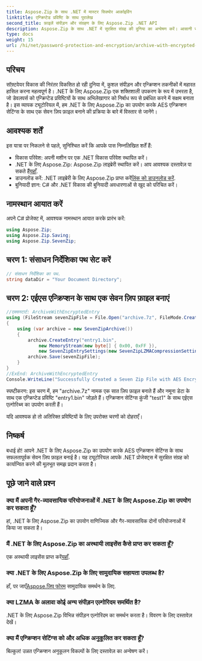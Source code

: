 ```yaml
---
title: Aspose.Zip के साथ .NET में मास्टर सिक्योर आर्काइविंग
linktitle: एन्क्रिप्टेड प्रविष्टि के साथ पुरालेख
second_title: फ़ाइलें संपीड़न और संग्रहण के लिए Aspose.Zip .NET API
description: Aspose.Zip के साथ .NET में सुरक्षित संग्रह की दुनिया का अन्वेषण करें। आसानी से एईएस एन्क्रिप्शन के साथ सात ज़िप फ़ाइलें बनाएं। अभी अपने विकास कौशल को बढ़ावा दें!
type: docs
weight: 15
url: /hi/net/password-protection-and-encryption/archive-with-encrypted-entry/
---
```


## परिचय

सॉफ़्टवेयर विकास की निरंतर विकसित हो रही दुनिया में, कुशल संपीड़न और एन्क्रिप्शन तकनीकों में महारत हासिल करना महत्वपूर्ण है। .NET के लिए Aspose.Zip एक शक्तिशाली उपकरण के रूप में उभरता है, जो डेवलपर्स को एन्क्रिप्टेड प्रविष्टियों के साथ अभिलेखागार को निर्बाध रूप से प्रबंधित करने में सक्षम बनाता है। इस व्यापक ट्यूटोरियल में, हम .NET के लिए Aspose.Zip का उपयोग करके AES एन्क्रिप्शन सेटिंग्स के साथ एक सेवन ज़िप फ़ाइल बनाने की प्रक्रिया के बारे में विस्तार से जानेंगे।

## आवश्यक शर्तें

इस यात्रा पर निकलने से पहले, सुनिश्चित करें कि आपके पास निम्नलिखित शर्तें हैं:

- विकास परिवेश: अपनी मशीन पर एक .NET विकास परिवेश स्थापित करें।
-  .NET के लिए Aspose.Zip: Aspose.Zip लाइब्रेरी स्थापित करें। आप आवश्यक दस्तावेज़ पा सकते हैं[यहाँ](https://reference.aspose.com/zip/net/).
-  डाउनलोड करें: .NET लाइब्रेरी के लिए Aspose.Zip प्राप्त करें[लिंक को डाउनलोड करें](https://releases.aspose.com/zip/net/).
- बुनियादी ज्ञान: C# और .NET विकास की बुनियादी अवधारणाओं से खुद को परिचित करें।

## नामस्थान आयात करें

अपने C# प्रोजेक्ट में, आवश्यक नामस्थान आयात करके प्रारंभ करें:

```csharp
using Aspose.Zip;
using Aspose.Zip.Saving;
using Aspose.Zip.SevenZip;
```

## चरण 1: संसाधन निर्देशिका पथ सेट करें

```csharp
// संसाधन निर्देशिका का पथ.
string dataDir = "Your Document Directory";
```

## चरण 2: एईएस एन्क्रिप्शन के साथ एक सेवन ज़िप फ़ाइल बनाएं

```csharp
//एक्सस्टार्ट: ArchiveWithEncryptedEntry
using (FileStream sevenZipFile = File.Open("archive.7z", FileMode.Create))
{
    using (var archive = new SevenZipArchive())
    {
        archive.CreateEntry("entry1.bin", 
            new MemoryStream(new byte[] { 0x00, 0xFF }), 
            new SevenZipEntrySettings(new SevenZipLZMACompressionSettings(), new SevenZipAESEncryptionSettings("test1")));
        archive.Save(sevenZipFile);
    }
}
//ExEnd: ArchiveWithEncryptedEntry
Console.WriteLine("Successfully Created a Seven Zip File with AES Encryption Settings");
```

स्पष्टीकरण: इस चरण में, हम "archive.7z" नामक एक सात ज़िप फ़ाइल बनाते हैं और नमूना डेटा के साथ एक एन्क्रिप्टेड प्रविष्टि "entry1.bin" जोड़ते हैं। एन्क्रिप्शन सेटिंग्स कुंजी "test1" के साथ एईएस एल्गोरिथ्म का उपयोग करती हैं।

यदि आवश्यक हो तो अतिरिक्त प्रविष्टियों के लिए उपरोक्त चरणों को दोहराएँ।

## निष्कर्ष

बधाई हो! आपने .NET के लिए Aspose.Zip का उपयोग करके AES एन्क्रिप्शन सेटिंग्स के साथ सफलतापूर्वक सेवन ज़िप फ़ाइल बनाई है। यह ट्यूटोरियल आपके .NET प्रोजेक्ट्स में सुरक्षित संग्रह को कार्यान्वित करने की मूलभूत समझ प्रदान करता है।

## पूछे जाने वाले प्रश्न

### क्या मैं अपनी गैर-व्यावसायिक परियोजनाओं में .NET के लिए Aspose.Zip का उपयोग कर सकता हूँ?
हां, .NET के लिए Aspose.Zip का उपयोग वाणिज्यिक और गैर-व्यावसायिक दोनों परियोजनाओं में किया जा सकता है।

### मैं .NET के लिए Aspose.Zip का अस्थायी लाइसेंस कैसे प्राप्त कर सकता हूँ?
 एक अस्थायी लाइसेंस प्राप्त करें[यहाँ](https://purchase.aspose.com/temporary-license/).

### क्या .NET के लिए Aspose.Zip के लिए सामुदायिक सहायता उपलब्ध है?
 हाँ, पर जाएँ[Aspose.ज़िप फोरम](https://forum.aspose.com/c/zip/37) सामुदायिक समर्थन के लिए.

### क्या LZMA के अलावा कोई अन्य संपीड़न एल्गोरिदम समर्थित है?
.NET के लिए Aspose.Zip विभिन्न संपीड़न एल्गोरिदम का समर्थन करता है। विवरण के लिए दस्तावेज़ देखें।

### क्या मैं एन्क्रिप्शन सेटिंग्स को और अधिक अनुकूलित कर सकता हूँ?
बिल्कुल! उन्नत एन्क्रिप्शन अनुकूलन विकल्पों के लिए दस्तावेज़ का अन्वेषण करें।

